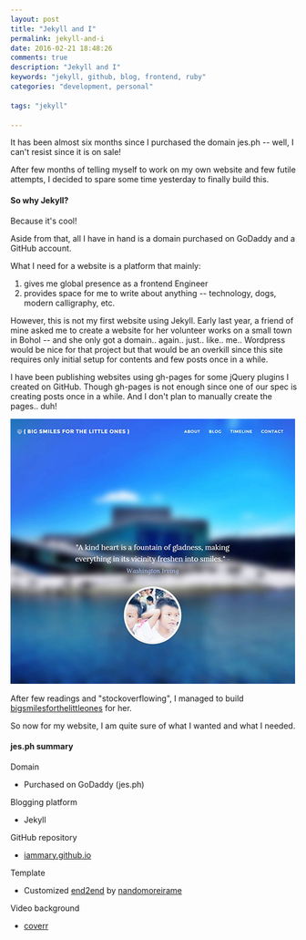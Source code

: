 ```yaml
---
layout: post
title: "Jekyll and I"
permalink: jekyll-and-i
date: 2016-02-21 18:48:26
comments: true
description: "Jekyll and I"
keywords: "jekyll, github, blog, frontend, ruby"
categories: "development, personal"

tags: "jekyll"

---
```


It has been almost six months since I purchased the domain jes.ph -- well, I can't resist since it is on sale!

After few months of telling myself to work on my own website and few futile attempts, I decided to spare some time yesterday to finally build this.

#### So why Jekyll?

Because it's cool!

Aside from that, all I have in hand is a domain purchased on GoDaddy and a GitHub account.

What I need for a website is a platform that mainly:

1. gives me global presence as a frontend Engineer
2. provides space for me to write about anything -- technology, dogs, modern calligraphy, etc.

However, this is not my first website using Jekyll. Early last year, a friend of mine asked me to create a website for her volunteer works on a small town in Bohol -- and she only got a domain.. again.. just.. like.. me.. Wordpress would be nice for that project but that would be an overkill since this site requires only initial setup for contents and few posts once in a while.

I have been publishing websites using gh-pages for some jQuery plugins I created on GitHub. Though gh-pages is not enough since one of our spec is creating posts once in a while. And I don't plan to manually create the pages.. duh!

<p class="txt-center"><a href="http://www.bigsmilesforthelittleones.com/"><img src="/images/big-smiles.jpg" /></a></p>

After few readings and "stockoverflowing", I managed to build [bigsmilesforthelittleones](http://www.bigsmilesforthelittleones.com/) for her.

So now for my website, I am quite sure of what I wanted and what I needed.

#### jes.ph summary

Domain

- Purchased on GoDaddy (jes.ph)

Blogging platform

- Jekyll

GitHub repository

- [iammary.github.io](https://github.com/iammary/iammary.github.io)

Template

- Customized [end2end](https://github.com/nandomoreirame/end2end) by [nandomoreirame](https://github.com/nandomoreirame/)

Video background

- [coverr](http://www.coverr.co/)
